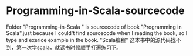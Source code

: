 Programming-in-Scala-sourcecode
===============================
Folder "Programming-in-Scala " is sourcecode of book "Programming in Scala",just because I could't find sourcecode when I reading the book, so I type and exerice example in the book.
"Scala编程" 这本书中的源代码找不到，第一次学scala，就读书时候顺手打遍练习下。
